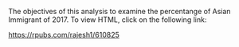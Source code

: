 The objectives of this analysis to examine the percentange of Asian Immigrant of 2017. To view HTML, click on the following link:

https://rpubs.com/rajesh1/610825


